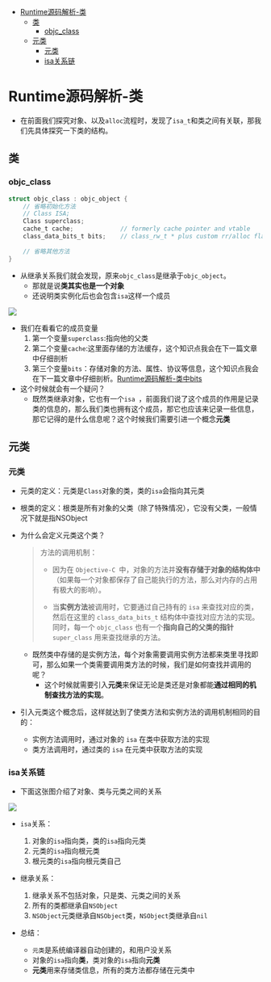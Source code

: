 - [Runtime源码解析-类](#runtime源码解析-类)
  - [类](#类)
    - [objc_class](#objc_class)
  - [元类](#元类)
    - [元类](#元类-1)
    - [isa关系链](#isa关系链)

# Runtime源码解析-类

- 在前面我们探究对象、以及`alloc`流程时，发现了`isa_t`和类之间有关联，那我们先具体探究一下类的结构。

## 类

### objc_class

```objective-c
struct objc_class : objc_object {
    // 省略初始化方法
    // Class ISA;
    Class superclass;
    cache_t cache;             // formerly cache pointer and vtable
    class_data_bits_t bits;    // class_rw_t * plus custom rr/alloc flags
	
  	// 省略其他方法
}
```

- 从继承关系我们就会发现，原来`objc_class`是继承于`objc_object`。
  - 那就是说**类其实也是一个对象**
  - 还说明类实例化后也会包含`isa`这样一个成员

![](http://ww3.sinaimg.cn/large/006y8mN6ly1g67ls7mk1uj30nf07dwen.jpg)

- 我们在看看它的成员变量
  1. 第一个变量`superclass`:指向他的父类
  2. 第二个变量`cache`:这里面存储的方法缓存，这个知识点我会在下一篇文章中仔细剖析
  3. 第三个变量`bits`：存储对象的方法、属性、协议等信息，这个知识点我会在下一篇文章中仔细剖析。[Runtime源码解析-类中bits](https://github.com/AngaoTu/AngaoTu-Blog/blob/main/OC%E5%BA%95%E5%B1%82%E5%8E%9F%E7%90%86/Runtime/3.%20Runtime%E6%BA%90%E7%A0%81%E8%A7%A3%E6%9E%90-%E7%B1%BB/Runtime%E6%BA%90%E7%A0%81%E8%A7%A3%E6%9E%90-%E7%B1%BB%E4%B8%ADbits.md)
- 这个时候就会有一个疑问？
  - 既然类继承对象，它也有一个`isa `，前面我们说了这个成员的作用是记录类的信息的，那么我们类也拥有这个成员，那它也应该来记录一些信息，那它记得的是什么信息呢？这个时候我们需要引进一个概念**元类**

## 元类

### 元类

- 元类的定义：元类是`Class`对象的类，类的`isa`会指向其元类

- 根类的定义：根类是所有对象的父类（除了特殊情况），它没有父类，一般情况下就是指NSObject

- 为什么会定义元类这个类？

  > 方法的调用机制：
  >
  > - 因为在 `Objective-C `中，对象的方法并**没有存储于对象的结构体中**（如果每一个对象都保存了自己能执行的方法，那么对内存的占用有极大的影响）。
  >
  > - 当**实例方法**被调用时，它要通过自己持有的 `isa` 来查找对应的类，然后在这里的 `class_data_bits_t` 结构体中查找对应方法的实现。同时，每一个 `objc_class` 也有一个**指向自己的父类的指针** `super_class` 用来查找继承的方法。

  - 既然类中存储的是实例方法，每个对象需要调用实例方法都来类里寻找即可，那么如果一个类需要调用类方法的时候，我们是如何查找并调用的呢？
    - 这个时候就需要引入**元类**来保证无论是类还是对象都能**通过相同的机制查找方法的实现**。

- 引入元类这个概念后，这样就达到了使类方法和实例方法的调用机制相同的目的：

  - 实例方法调用时，通过对象的 `isa` 在类中获取方法的实现
  - 类方法调用时，通过类的 `isa` 在元类中获取方法的实现

### isa关系链

- 下面这张图介绍了对象、类与元类之间的关系

![](http://ww4.sinaimg.cn/large/006y8mN6ly1g67ml59sgdj30px0r5abj.jpg)

- `isa`关系：
  1. 对象的`isa`指向类，类的`isa`指向元类
  2. 元类的`isa`指向根元类
  3. 根元类的`isa`指向根元类自己
- 继承关系：
  1. 继承关系不包括对象，只是类、元类之间的关系
  2. 所有的类都继承自`NSObject`
  3. `NSObject`元类继承自`NSObject`类，`NSObject`类继承自`nil`

- 总结：
  - `元类`是系统编译器自动创建的，和用户没关系
  - 对象的`isa`指向**类**，类对象的`isa`指向**元类**
  - **元类**用来存储类信息，所有的类方法都存储在元类中